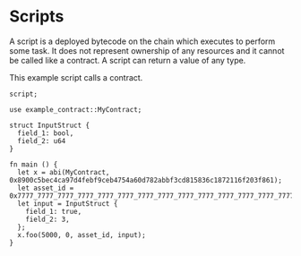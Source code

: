 # Scripts

A script is a deployed bytecode on the chain which executes to perform some task. It does not represent ownership of any resources and it cannot be called like a contract. A script can return a value of any type.

This example script calls a contract.

```sway
script;

use example_contract::MyContract;

struct InputStruct {
  field_1: bool,
  field_2: u64
}

fn main () {
  let x = abi(MyContract, 0x8900c5bec4ca97d4febf9ceb4754a60d782abbf3cd815836c1872116f203f861);
  let asset_id = 0x7777_7777_7777_7777_7777_7777_7777_7777_7777_7777_7777_7777_7777_7777_7777_7777;
  let input = InputStruct {
    field_1: true,
    field_2: 3,
  };
  x.foo(5000, 0, asset_id, input);
}
```
